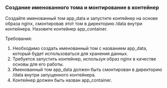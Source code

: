 
### Создание именованного тома и монтирование в контейнер

Создайте именованный том app_data и запустите контейнер на основе образа nginx, смонтировав этот том в директорию /data внутри контейнера. Назовите контейнер app_container.

Требования:
1. Необходимо создать именованный том с названием app_data, который будет использоваться для хранения данных.
2. Требуется запустить контейнер, используя образ nginx в качестве основы для его работы.
3. Именованный том app_data должен быть смонтирован в директорию /data внутри запущенного контейнера.
4. Контейнер должен быть назван app_container.